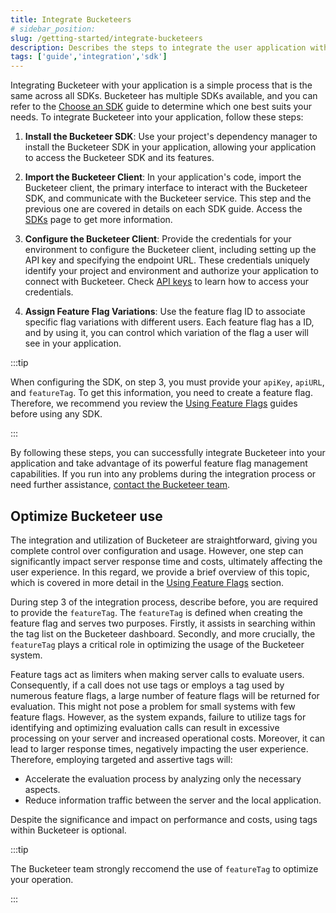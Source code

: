 ```yaml
---
title: Integrate Bucketeers
# sidebar_position: 
slug: /getting-started/integrate-bucketeers
description: Describes the steps to integrate the user application with Bucketeer.
tags: ['guide','integration','sdk']
---
```


Integrating Bucketeer with your application is a simple process that is the same across all SDKs. Bucketeer has multiple SDKs available, and you can refer to the [Choose an SDK](./choose-sdk.md) guide to determine which one best suits your needs. To integrate Bucketeer into your application, follow these steps:

1. **Install the Bucketeer SDK**: Use your project's dependency manager to install the Bucketeer SDK in your application, allowing your application to access the Bucketeer SDK and its features. 

2. **Import the Bucketeer Client**: In your application's code, import the Bucketeer client, the primary interface to interact with the Bucketeer SDK, and communicate with the Bucketeer service. This step and the previous one are covered in details on each SDK guide. Access the [SDKs](../sdk/) page to get more information.

3. **Configure the Bucketeer Client**: Provide the credentials for your environment to configure the Bucketeer client, including setting up the API key and specifying the endpoint URL. These credentials uniquely identify your project and environment and authorize your application to connect with Bucketeer. Check [API keys](../using-feature-flags/api-keys.md) to learn how to access your credentials.


4. **Assign Feature Flag Variations**: Use the feature flag ID to associate specific flag variations with different users. Each feature flag has a ID, and by using it, you can control which variation of the flag a user will see in your application.

:::tip

When configuring the SDK, on step 3, you must provide your `apiKey`, `apiURL`, and `featureTag`. To get this information, you need to create a feature flag. Therefore, we recommend you review the [Using Feature Flags](../using-feature-flags/) guides before using any SDK.

:::

By following these steps, you can successfully integrate Bucketeer into your application and take advantage of its powerful feature flag management capabilities. If you run into any problems during the integration process or need further assistance, [contact the Bucketeer team](https://app.slack.com/client/T08PSQ7BQ/C043026BME1).

## Optimize Bucketeer use

The integration and utilization of Bucketeer are straightforward, giving you complete control over configuration and usage. However, one step can significantly impact server response time and costs, ultimately affecting the user experience. In this regard, we provide a brief overview of this topic, which is covered in more detail in the [Using Feature Flags](../using-feature-flags/) section.

During step 3 of the integration process, describe before, you are required to provide the `featureTag`. The `featureTag` is defined when creating the feature flag and serves two purposes. Firstly, it assists in searching within the tag list on the Bucketeer dashboard. Secondly, and more crucially, the `featureTag` plays a critical role in optimizing the usage of the Bucketeer system.

Feature tags act as limiters when making server calls to evaluate users. Consequently, if a call does not use tags or employs a tag used by numerous feature flags, a large number of feature flags will be returned for evaluation. This might not pose a problem for small systems with few feature flags. However, as the system expands, failure to utilize tags for identifying and optimizing evaluation calls can result in excessive processing on your server and increased operational costs. Moreover, it can lead to larger response times, negatively impacting the user experience. Therefore, employing targeted and assertive tags will:

- Accelerate the evaluation process by analyzing only the necessary aspects.
- Reduce information traffic between the server and the local application.

Despite the significance and impact on performance and costs, using tags within Bucketeer is optional.

:::tip

The Bucketeer team strongly reccomend the use of `featureTag` to optimize your operation.

:::
